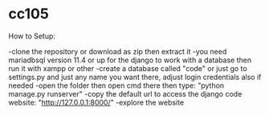 # cc105
How to Setup:

-clone the repository or download as zip then extract it
-you need mariadbsql version 11.4  or up  for  the django to work  with a database then run  it with xampp or other
-create a database called "code" or just go to settings.py and just any name you want there, adjust login credentials also if needed
-open the folder then open cmd there then type: "python manage.py runserver"
-copy the default url to access the django code website: "http://127.0.0.1:8000/"
-explore the website
